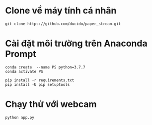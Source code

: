 # Clone về máy tính cá nhân
```
git clone https://github.com/ducido/paper_stream.git
```
# Cài đặt môi trường trên Anaconda Prompt
```
conda create  --name PS python=3.7.7
conda activate PS

pip install -r requirements.txt
pip install -U pip setuptools
```
# Chạy thử với webcam
```
python app.py
```

